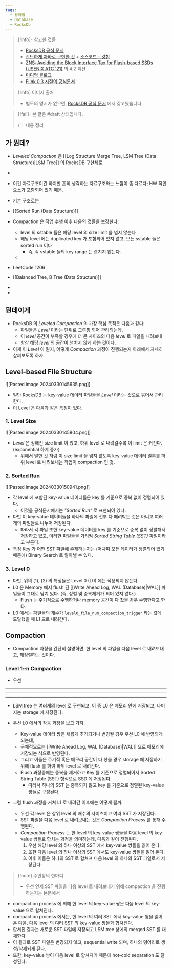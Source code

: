 ```yaml
---
tags:
  - 용어집
  - Database
  - RocksDb
---
```

> [!info]- 참고한 것들
> - [RocksDB 공식 문서](https://github.com/facebook/rocksdb/wiki/Leveled-Compaction)
> - [간단하게 자바로 구현한 것](https://itnext.io/log-structured-merge-tree-a79241c959e3) + [소스코드 - 깃헙](https://github.com/tomfran/LSM-Tree)
> - [ZNS: Avoiding the Block Interface Tax for Flash-based SSDs (USENIX ATC '21)](https://www.usenix.org/system/files/atc21-bjorling.pdf) 의 4.2 섹션
> - [미디엄 블로그](https://jaeyeong951.medium.com/%EC%83%89%EC%9D%B8-index-%EC%9D%98-%EB%91%90-%EA%B0%80%EC%A7%80-%ED%98%95%ED%83%9C-lsm-%ED%8A%B8%EB%A6%AC-b-%ED%8A%B8%EB%A6%AC-7a4ab7887db5)
> - [Flink 0.3 시절의 공식문서](https://nightlies.apache.org/flink/flink-table-store-docs-release-0.3/docs/concepts/lsm-trees/)

> [!info] 이미지 출처
> - 별도의 명시가 없으면, [RocksDB 공식 문서](https://github.com/facebook/rocksdb/wiki/Leveled-Compaction) 에서 갖고왔습니다.

> [!fail]- 본 글은 #draft 상태입니다.
> - [ ] 내용 정리

## 가 뭔데?

- *Leveled Compaction* 은 [[Log Structure Merge Tree, LSM Tree (Data Structure)|LSM Tree]] 의 RocksDB 구현체로
- 
- 이건 자료구조이긴 하지만 흔히 생각하는 자료구조와는 느낌이 좀 다르다; HW 적인 요소가 포함되어 있기 때문.
- 기본 구조로는 

- [[Sorted Run (Data Structure)]]

- Compaction 은 작업 수행 이후 다음의 것들을 보장한다:
	- level 의 sstable 들은 해당 level 의 size limit 을 넘지 않는다
	- 해당 level 에는 duplicated key 가 포함되어 있지 않고, 모든 sstable 들은 sorted run 이다
		- 즉, 각 sstable 들의 key range 는 겹치지 않는다.
	- 

- LeetCode 1206
- [[Balanced Tree, B Tree (Data Structure)]]
- 
- 


## 뭔데이게

- RocksDB 의 *Leveled Compaction* 의 가장 핵심 목적은 다음과 같다:
	- 파일들은 *Level* 이라는 단위로 그루핑 되어 관리되는데,
	- 이 *level* 공간이 부족할 경우에 더 큰 사이즈의 다음 *level* 로 파일을 내려보내
	- 항상 해당 *level* 의 공간이 넘치지 않게 하는 것이다.
- 이제 이 *Level* 이 뭔지, 어떻게 *Compaction* 과정이 진행되는지 아래에서 자세히 살펴보도록 하자.

## Level-based File Structure

![[Pasted image 20240330145635.png]]

- 일단 RocksDB 는 key-value 데이터 파일들을 *Level* 이라는 것으로 묶어서 관리한다.
- 이 Level 은 다음과 같은 특징이 있다.

### 1. Level Size

![[Pasted image 20240330145804.png]]

- *Level* 은 정해진 size limit 이 있고, 하위 level 로 내려갈수록 이 limit 은 커진다. (exponential 하게 증가)
	- 위에서 말한 것 처럼 이 size limit 을 넘지 않도록 key-value 데이터 일부를 하위 level 로 내려보내는 작업이 compaction 인 것.

### 2. Sorted Run

![[Pasted image 20240330150941.png]]

- 각 level 에 포함된 key-value 데이터들은 key 를 기준으로 중복 없이 정렬되어 있다.
	- 이것을 공식문서에서는 *"Sorted Run"* 로 표현되어 있다.
- 다만 이 key-value 데이터들을 하나의 파일에 전부 다 때려박는 것은 아니고 여러개의 파일들로 나누어 저장된다.
	- 따라서 각 파일 또한 key-value 데이터를 key 를 기준으로 중복 없이 정렬해서 저장하고 있고, 이러한 파일들을 가리켜 *Sorted String Table (SST)* 파일이라고 부른다.
- 특정 Key 가 어떤 SST 파일에 존재하는지는 (어차피 모든 데이터가 정렬되어 있기 때문에) Binary Search 로 알아낼 수 있다.

### 3. Level 0

- 다만, 위의 (1), (2) 의 특징들은 Level 0 (L0) 에는 적용되지 않는다.
- L0 은 Memory 에서 flush 된 [[Write Ahead Log, WAL (Database)|WAL]] 파일들이 그대로 담겨 있다. (즉, 정렬 및 중복제거가 되어 있지 않다.)
	- Flush 는 주기적으로 수행하거나 memory 공간이 다 찼을 경우 수행한다고 한다.
- L0 에서는 파일들의 개수가 `level0_file_num_compaction_trigger` 라는 값에 도달했을 때 L1 으로 내려간다.

## Compaction

- Compaction 과정을 간단히 설명하면, 한 level 의 파일을 다음 level 로 내려보내고, 재정렬하는 것이다.

### Level 1~n Compaction

- 우선 


---
---
---

- LSM tree 는 여러개의 level 로 구현되고, 이 중 L0 은 메모리 안에 저장되고, 나머지는 storage 에 저장된다.
- 우선 L0 에서의 작동 과정을 보고 가자.
	- Key-value 데이터 쌍은 새롭게 추가되거나 변경될 경우 우선 L0 에 반영되게 되는데,
	- 구체적으로는 [[Write Ahead Log, WAL (Database)|WAL]] 으로 메모리에 저장되는 식으로 반영된다.
	- 그리고 이들은 주기적 혹은 메모리 공간이 다 찼을 경우 storage 에 저장하기 위해 flush 를 하여 하위 level 로 내려간다.
	- Flush 과정중에는 중복을 제거하고 Key 를 기준으로 정렬되어서 Sorted String Table (SST) 형식으로 SSD 에 저장된다.
		- 따라서 하나의 SST 는 중복되지 않고 key 를 기준으로 정렬된 key-value 쌍들로 구성된다.


- 그럼 flush 과정을 거쳐 L1 로 내려간 이후에는 어떻게 될까.
	- 우선 각 level 은 상위 level 의 배수의 사이즈이고 여러 SST 가 저장된다.
	- SST 파일을 다음 level 로 내려보내는 것은 *Compaction Process* 를 통해 수행된다.
	- *Compaction Process* 는 한 level 의 key-value 쌍들을 다음 level 의 key-value 쌍들로 합치는 과정을 의미하는데, 다음과 같이 진행된다.
		1. 우선 해당 level 의 하나 이상의 SST 에서 key-value 쌍들을 읽어 온다.
		2. 또한 다음 level 의 하나 이상의 SST 에서도 key-value 쌍들을 읽어 온다.
		3. 이후 이들은 하나의 SST 로 합쳐져 다음 level 의 하나의 SST 파일로서 저장된다.

> [!note] 주인장의 한마디
> - 우선 언제 SST 파일을 다음 level 로 내려보내기 위해 compaction 을 진행하는지는 본문에서 

- compaction process 에 의해 한 level 의 key-value 쌍은 다음 level 의 key-value 으로 합쳐진다.
- compaction process 에서는, 한 level 의 여러 SST 에서 key-value 쌍을 읽어온 다음, 다음 level 의 여러 SST 의 key-value 쌍들과 합쳐진다.
- 합쳐진 결과는 새로운 SST 파일에 저장되고 LSM tree 상에의 merged SST 를 대체한다
- 이 결과로 SST 파일은 변경되지 않고, sequential write 되며, 하나의 덩어리로 생성/삭제되게 된다.
- 또한, key-value 쌍이 다음 level 로 합쳐지기 때문에 hot-cold separation 도 달성된다.
